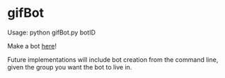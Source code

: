 # gifBot

Usage: python gifBot.py botID

Make a bot <a href="https://dev.groupme.com/bots" target="_blank">here</a>!


Future implementations will include bot creation from the command line, given the group you want the bot to live in.